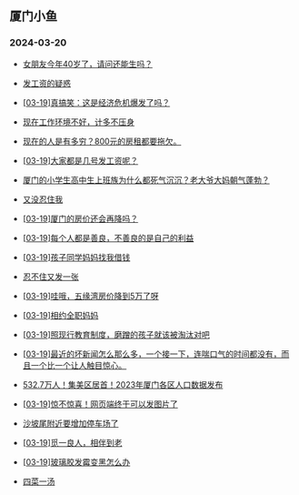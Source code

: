 ## 厦门小鱼 
### 2024-03-20

+ [女朋友今年40岁了，请问还能生吗？](http://bbs.xmfish.com/read-htm-tid-18162736.html)

+ [发工资的疑惑](http://bbs.xmfish.com/read-htm-tid-18162628.html)

+ [[03-19]真搞笑：这是经济危机爆发了吗？](http://bbs.xmfish.com/read-htm-tid-18162768.html)

+ [现在工作环境不好，计多不压身](http://bbs.xmfish.com/read-htm-tid-18162668.html)

+ [现在的人是有多穷？800元的房租都要拖欠。](http://bbs.xmfish.com/read-htm-tid-18162839.html)

+ [[03-19]大家都是几号发工资呢？](http://bbs.xmfish.com/read-htm-tid-18162718.html)

+ [厦门的小学生高中生上班族为什么都死气沉沉？老大爷大妈朝气蓬勃？](http://bbs.xmfish.com/read-htm-tid-18162777.html)

+ [又没忍住我](http://bbs.xmfish.com/read-htm-tid-18162867.html)

+ [[03-19]厦门的房价还会再降吗？](http://bbs.xmfish.com/read-htm-tid-18162919.html)

+ [[03-19]每个人都是善良，不善良的是自己的利益](http://bbs.xmfish.com/read-htm-tid-18162607.html)

+ [[03-19]孩子同学妈妈找我借钱](http://bbs.xmfish.com/read-htm-tid-18162843.html)

+ [忍不住又发一张](http://bbs.xmfish.com/read-htm-tid-18162806.html)

+ [[03-19]哇哦，五缘湾房价降到5万了呀](http://bbs.xmfish.com/read-htm-tid-18162930.html)

+ [[03-19]相约全职妈妈](http://bbs.xmfish.com/read-htm-tid-18162685.html)

+ [[03-19]照现行教育制度，磨蹭的孩子就该被淘汰对吧](http://bbs.xmfish.com/read-htm-tid-18162924.html)

+ [[03-19]最近的坏新闻怎么那么多，一个接一下，连喘口气的时间都没有，而且一个比一个让人触目惊心。](http://bbs.xmfish.com/read-htm-tid-18162959.html)

+ [532.7万人！集美区居首！2023年厦门各区人口数据发布](http://bbs.xmfish.com/read-htm-tid-18162975.html)

+ [[03-19]惊不惊喜！网页端终于可以发图片了](http://bbs.xmfish.com/read-htm-tid-18163002.html)

+ [沙坡尾附近要增加停车场了](http://bbs.xmfish.com/read-htm-tid-18162848.html)

+ [[03-19]觅一良人，相伴到老](http://bbs.xmfish.com/read-htm-tid-18162912.html)

+ [[03-19]玻璃胶发霉变黑怎么办](http://bbs.xmfish.com/read-htm-tid-18162941.html)

+ [四菜一汤](http://bbs.xmfish.com/read-htm-tid-18163005.html)

